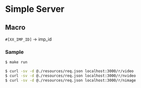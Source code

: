 # Simple Server

## Macro

`#[XX_IMP_ID]` -> imp_id

### Sample

```sh
$ make run

$ curl -sv -d @./resources/req.json localhost:3000/r/video
$ curl -sv -d @./resources/req.json localhost:3000/r/nvideo
$ curl -sv -d @./resources/req.json localhost:3000/r/nimage
```

